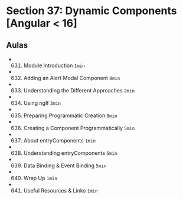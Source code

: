 # Section 37: Dynamic Components [Angular < 16]

## Aulas
- 631. Module Introduction `1min`
- 632. Adding an Alert Modal Component `8min`
- 633. Understanding the Different Approaches `2min`
- 634. Using ngIf `3min`
- 635. Preparing Programmatic Creation `8min`
- 636. Creating a Component Programmatically `5min`
- 637. About entryComponents `1min`
- 638. Understanding entryComponents `5min`
- 639. Data Binding & Event Binding `5min`
- 640. Wrap Up `1min`
- 641. Useful Resources & Links `1min`
